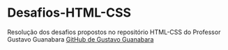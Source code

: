 # Desafios-HTML-CSS
Resolução dos desafios propostos no repositório HTML-CSS do Professor Gustavo Guanabara [GitHub de Gustavo Guanabara](github.com/gustavoguanabara)

